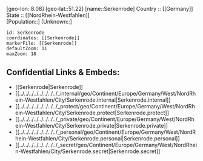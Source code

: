 ﻿---
location: [51.22,8.08] 
mapzoom: [7,12] 
mapmarker: city 
type: City
tags:
- geo/City


SpocWebEntityId: 34213
isDeleted: false
confidential: public

---
[geo-lon::8.08] 
[geo-lat::51.22] 
[name::Serkenrode] 
Country :: [[Germany]]  
State :: [[NordRhein-Westfahlen]]  
[Population::] 
[Unknown::] 


```leaflet
id: Serkenrode
coordinates: [[Serkenrode]] 
markerFile: [[Serkenrode]] 
defaultZoom: 11 
maxZoom: 18
```


## Confidential Links & Embeds: 
- [[Serkenrode|Serkenrode]]  
- [[../../../../../../../../_internal/geo/Continent/Europe/Germany/West/NordRhein-Westfahlen/City/Serkenrode.internal|Serkenrode.internal]] 
- [[../../../../../../../../_protect/geo/Continent/Europe/Germany/West/NordRhein-Westfahlen/City/Serkenrode.protect|Serkenrode.protect]] 
- [[../../../../../../../../_private/geo/Continent/Europe/Germany/West/NordRhein-Westfahlen/City/Serkenrode.private|Serkenrode.private]] 
- [[../../../../../../../../_personal/geo/Continent/Europe/Germany/West/NordRhein-Westfahlen/City/Serkenrode.personal|Serkenrode.personal]] 
- [[../../../../../../../../_secret/geo/Continent/Europe/Germany/West/NordRhein-Westfahlen/City/Serkenrode.secret|Serkenrode.secret]] 
